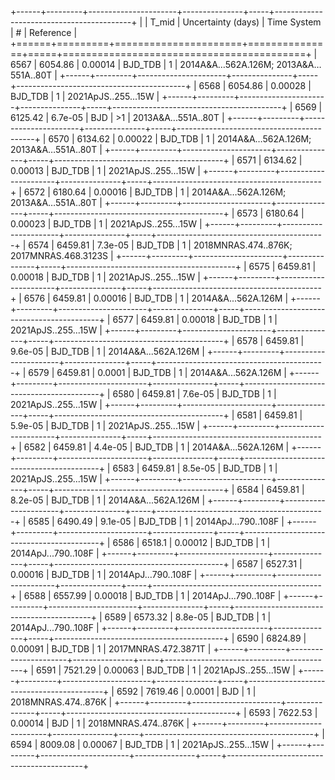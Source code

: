 +------+---------+----------------------+---------------+-----+------------------------------------------+
|      |   T_mid |   Uncertainty (days) | Time System   | #   | Reference                                |
+======+=========+======================+===============+=====+==========================================+
| 6567 | 6054.86 |              0.00014 | BJD_TDB       | 1   | 2014A&A…562A.126M; 2013A&A…551A..80T     |
+------+---------+----------------------+---------------+-----+------------------------------------------+
| 6568 | 6054.86 |              0.00028 | BJD_TDB       | 1   | 2021ApJS..255...15W                      |
+------+---------+----------------------+---------------+-----+------------------------------------------+
| 6569 | 6125.42 |              6.7e-05 | BJD           | >1  | 2013A&A...551A..80T                      |
+------+---------+----------------------+---------------+-----+------------------------------------------+
| 6570 | 6134.62 |              0.00022 | BJD_TDB       | 1   | 2014A&A…562A.126M; 2013A&A…551A..80T     |
+------+---------+----------------------+---------------+-----+------------------------------------------+
| 6571 | 6134.62 |              0.00013 | BJD_TDB       | 1   | 2021ApJS..255...15W                      |
+------+---------+----------------------+---------------+-----+------------------------------------------+
| 6572 | 6180.64 |              0.00016 | BJD_TDB       | 1   | 2014A&A…562A.126M; 2013A&A…551A..80T     |
+------+---------+----------------------+---------------+-----+------------------------------------------+
| 6573 | 6180.64 |              0.00023 | BJD_TDB       | 1   | 2021ApJS..255...15W                      |
+------+---------+----------------------+---------------+-----+------------------------------------------+
| 6574 | 6459.81 |              7.3e-05 | BJD_TDB       | 1   | 2018MNRAS.474..876K; 2017MNRAS.468.3123S |
+------+---------+----------------------+---------------+-----+------------------------------------------+
| 6575 | 6459.81 |              0.00018 | BJD_TDB       | 1   | 2021ApJS..255...15W                      |
+------+---------+----------------------+---------------+-----+------------------------------------------+
| 6576 | 6459.81 |              0.00016 | BJD_TDB       | 1   | 2014A&A...562A.126M                      |
+------+---------+----------------------+---------------+-----+------------------------------------------+
| 6577 | 6459.81 |              0.00018 | BJD_TDB       | 1   | 2021ApJS..255...15W                      |
+------+---------+----------------------+---------------+-----+------------------------------------------+
| 6578 | 6459.81 |              9.6e-05 | BJD_TDB       | 1   | 2014A&A...562A.126M                      |
+------+---------+----------------------+---------------+-----+------------------------------------------+
| 6579 | 6459.81 |              0.0001  | BJD_TDB       | 1   | 2014A&A...562A.126M                      |
+------+---------+----------------------+---------------+-----+------------------------------------------+
| 6580 | 6459.81 |              7.6e-05 | BJD_TDB       | 1   | 2021ApJS..255...15W                      |
+------+---------+----------------------+---------------+-----+------------------------------------------+
| 6581 | 6459.81 |              5.9e-05 | BJD_TDB       | 1   | 2021ApJS..255...15W                      |
+------+---------+----------------------+---------------+-----+------------------------------------------+
| 6582 | 6459.81 |              4.4e-05 | BJD_TDB       | 1   | 2014A&A...562A.126M                      |
+------+---------+----------------------+---------------+-----+------------------------------------------+
| 6583 | 6459.81 |              8.5e-05 | BJD_TDB       | 1   | 2021ApJS..255...15W                      |
+------+---------+----------------------+---------------+-----+------------------------------------------+
| 6584 | 6459.81 |              8.2e-05 | BJD_TDB       | 1   | 2014A&A...562A.126M                      |
+------+---------+----------------------+---------------+-----+------------------------------------------+
| 6585 | 6490.49 |              9.1e-05 | BJD_TDB       | 1   | 2014ApJ...790..108F                      |
+------+---------+----------------------+---------------+-----+------------------------------------------+
| 6586 | 6518.1  |              0.00012 | BJD_TDB       | 1   | 2014ApJ...790..108F                      |
+------+---------+----------------------+---------------+-----+------------------------------------------+
| 6587 | 6527.31 |              0.00016 | BJD_TDB       | 1   | 2014ApJ...790..108F                      |
+------+---------+----------------------+---------------+-----+------------------------------------------+
| 6588 | 6557.99 |              0.00018 | BJD_TDB       | 1   | 2014ApJ...790..108F                      |
+------+---------+----------------------+---------------+-----+------------------------------------------+
| 6589 | 6573.32 |              8.8e-05 | BJD_TDB       | 1   | 2014ApJ...790..108F                      |
+------+---------+----------------------+---------------+-----+------------------------------------------+
| 6590 | 6824.89 |              0.00091 | BJD_TDB       | 1   | 2017MNRAS.472.3871T                      |
+------+---------+----------------------+---------------+-----+------------------------------------------+
| 6591 | 7521.29 |              0.00063 | BJD_TDB       | 1   | 2021ApJS..255...15W                      |
+------+---------+----------------------+---------------+-----+------------------------------------------+
| 6592 | 7619.46 |              0.0001  | BJD           | 1   | 2018MNRAS.474..876K                      |
+------+---------+----------------------+---------------+-----+------------------------------------------+
| 6593 | 7622.53 |              0.00014 | BJD           | 1   | 2018MNRAS.474..876K                      |
+------+---------+----------------------+---------------+-----+------------------------------------------+
| 6594 | 8009.08 |              0.00067 | BJD_TDB       | 1   | 2021ApJS..255...15W                      |
+------+---------+----------------------+---------------+-----+------------------------------------------+